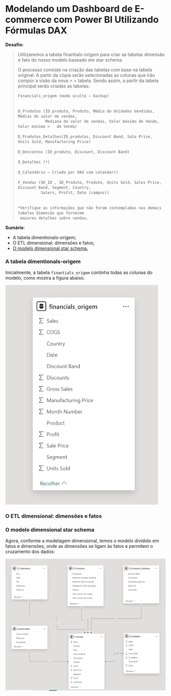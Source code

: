 # Modelando um Dashboard de E-commerce com Power BI Utilizando Fórmulas DAX

**Desafio:**

> Utilizaremos a tabela finantials-origem para criar as tabelas dimensão e fato do nosso modelo baseado em star schema.
>
> O processo consiste na criação das tabelas com base na tabela original. A partir da cópia serão selecionadas as colunas que irão compor a visão da nova > > tabela. Sendo assim, a partir da tabela principal serão criadas as tabelas:
>
>     Financials_origem (modo oculto – backup)
>
>
>     D_Produtos (ID_produto, Produto, Média de Unidades Vendidas, Médias do valor de vendas,
>                 Mediana do valor de vendas, Valor máximo de Venda, Valor mínimo >   de Venda)
>
>     D_Produtos_Detalhes(ID_produtos, Discount Band, Sale Price, Units Sold, Manufactoring Price)
>
>     D_Descontos (ID_produto, Discount, Discount Band)
>
>     D_Detalhes (*)
>
>     D_Calendário – Criada por DAX com calendar()
>
>     F_Vendas (SK_ID , ID_Produto, Produto, Units Sold, Sales Price, Discount Band, Segment, Country,
>               Salers, Profit, Date (campos))
> 
>
>     *Verifique as informações que não foram contempladas nas demais tabelas dimensão que fornecem
>      maiores detalhes sobre vendas.

**Sumário**:

- A tabela dimentionals-origem;
- O ETL dimensional: dimensões e fatos;
- [O modelo dimensional star schema.](#o-modelo-dimensional-star-schema)

### A tabela dimentionals-origem

Inicialmente, a tabela <code>finantials_origem</code> continha todas as colunas do modelo, como mostra a figura abaixo.

![finantials_origem](tabela-finantials.png)

### O ETL dimensional: dimensões e fatos





### O modelo dimensional star schema

Agora, conforme a modelagem dimensional, temos o modelo dividido em fatos e dimensões, onde as dimensões se ligam às fatos e permitem o cruzamento dos dados:

![modelo_dimensional](modelo-dimensional.png)

